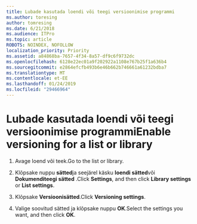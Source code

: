 ```yaml
---
title: Lubade kasutada loendi või teegi versioonimise programmi
ms.author: toresing
author: tomresing
ms.date: 6/21/2018
ms.audience: ITPro
ms.topic: article
ROBOTS: NOINDEX, NOFOLLOW
localization_priority: Priority
ms.assetid: a84868ba-7657-4f34-8a57-df9c6f9732dc
ms.openlocfilehash: 6128e22ec01a9f202922a1108e767b25f1a636b4
ms.sourcegitcommit: e2864efcfb493b6e46b662b746661a61232bdba7
ms.translationtype: MT
ms.contentlocale: et-EE
ms.lasthandoff: 01/24/2019
ms.locfileid: "29466964"
---
```

# <a name="enable-versioning-for-a-list-or-library"></a><span data-ttu-id="e0289-102">Lubade kasutada loendi või teegi versioonimise programmi</span><span class="sxs-lookup"><span data-stu-id="e0289-102">Enable versioning for a list or library</span></span>

1. <span data-ttu-id="e0289-103">Avage loend või teek.</span><span class="sxs-lookup"><span data-stu-id="e0289-103">Go to the list or library.</span></span>
    
2. <span data-ttu-id="e0289-104">Klõpsake nuppu **sätted**ja seejärel käsku **loendi sätted**või **Dokumenditeegi sätted** .</span><span class="sxs-lookup"><span data-stu-id="e0289-104">Click **Settings**, and then click **Library settings** or **List settings**.</span></span>
    
3. <span data-ttu-id="e0289-105">Klõpsake **Versioonisätted**.</span><span class="sxs-lookup"><span data-stu-id="e0289-105">Click **Versioning settings**.</span></span>
    
4. <span data-ttu-id="e0289-106">Valige soovitud sätted ja klõpsake nuppu **OK**.</span><span class="sxs-lookup"><span data-stu-id="e0289-106">Select the settings you want, and then click **OK**.</span></span>
    

